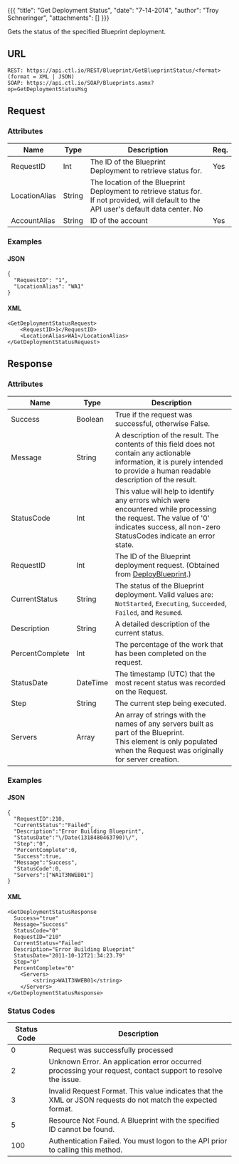 {{{
  "title": "Get Deployment Status",
  "date": "7-14-2014",
  "author": "Troy Schneringer",
  "attachments": []
}}}

Gets the status of the specified Blueprint deployment.

## URL

    REST: https://api.ctl.io/REST/Blueprint/GetBlueprintStatus/<format> (format = XML | JSON)
    SOAP: https://api.ctl.io/SOAP/Blueprints.asmx?op=GetDeploymentStatusMsg

## Request

### Attributes

| Name | Type | Description | Req. |
| --- | --- | --- | --- |
| RequestID | Int | The ID of the Blueprint Deployment to retrieve status for. | Yes |
| LocationAlias | String | The location of the Blueprint Deployment to retrieve status for.  If not provided, will default to the API user's default data center. No |
| AccountAlias | String | ID of the account | Yes |

### Examples

#### JSON

    {
      "RequestID": "1",
      "LocationAlias": "WA1"
    }

#### XML

    <GetDeploymentStatusRequest>
        <RequestID>1</RequestID>
        <LocationAlias>WA1</LocationAlias>
    </GetDeploymentStatusRequest>

## Response

### Attributes

| Name | Type | Description |
| --- | --- | --- |
| Success | Boolean | True if the request was successful, otherwise False. |
| Message | String | A description of the result. The contents of this field does not contain any actionable information, it is purely intended to provide a human readable description of the result. |
| StatusCode | Int | This value will help to identify any errors which were encountered while processing the request. The value of '0' indicates success, all non-zero StatusCodes indicate an error state. |
| RequestID | Int | The ID of the Blueprint deployment request. (Obtained from [DeployBlueprint](deploy-blueprint.md).) |
| CurrentStatus | String | The status of the Blueprint deployment.  Valid values are: `NotStarted`, `Executing`, `Succeeded`, `Failed`, and `Resumed`. |
| Description | String | A detailed description of the current status. |
| PercentComplete | Int | The percentage of the work that has been completed on the request. |
| StatusDate | DateTime | The timestamp (UTC) that the most recent status was recorded on the Request. |
| Step | String | The current step being executed. |
| Servers | Array | An array of strings with the names of any servers built as part of the Blueprint.<br/>This element is only populated when the Request was originally for server creation. |

### Examples

#### JSON

    {
      "RequestID":210,
      "CurrentStatus":"Failed",
      "Description":"Error Building Blueprint",
      "StatusDate":"\/Date(1318480463790)\/",
      "Step":"0",
      "PercentComplete":0,
      "Success":true,
      "Message":"Success",
      "StatusCode":0,
      "Servers":["WA1T3NWEB01"]
    }


#### XML

    <GetDeploymentStatusResponse
      Success="true"
      Message="Success"
      StatusCode="0"
      RequestID="210"
      CurrentStatus="Failed"
      Description="Error Building Blueprint"
      StatusDate="2011-10-12T21:34:23.79"
      Step="0"
      PercentComplete="0"
        <Servers>
            <string>WA1T3NWEB01</string>
        </Servers>
    </GetDeploymentStatusResponse>

### Status Codes

| Status Code | Description |
| --- | --- |
| 0 | Request was successfully processed |
| 2 | Unknown Error.  An application error occurred processing your request, contact support to resolve the issue. |
| 3 | Invalid Request Format. This value indicates that the XML or JSON requests do not match the expected format. |
| 5 | Resource Not Found.  A Blueprint with the specified ID cannot be found. |
| 100 | Authentication Failed.  You must logon to the API prior to calling this method. |
